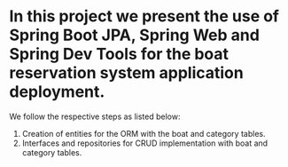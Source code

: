 # In this project we present the use of Spring Boot JPA, Spring Web and Spring Dev Tools for the boat reservation system application deployment.

We follow the respective steps as listed below:

1. Creation of entities for the ORM with the boat and category tables.
2. Interfaces and repositories for CRUD implementation with boat and category tables.